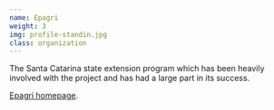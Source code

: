 ```yaml
---
name: Epagri
weight: 3
img: profile-standin.jpg
class: organization
---
```

The Santa Catarina state extension program which has been heavily involved with the project and has had a large part in its success.  

[Epagri homepage](http://www.epagri.sc.gov.br/).
